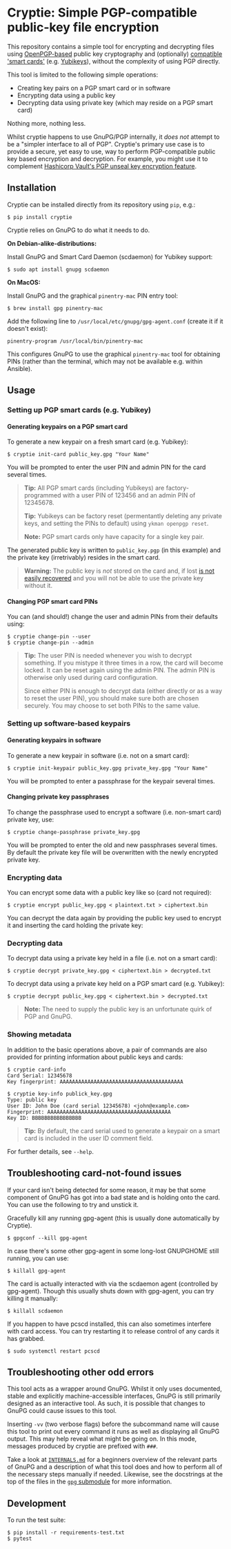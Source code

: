 Cryptie: Simple PGP-compatible public-key file encryption
=========================================================

This repository contains a simple tool for encrypting and decrypting files
using [OpenPGP-based](https://www.openpgp.org/) public key cryptography and
(optionally) [compatible 'smart
cards'](https://en.wikipedia.org/wiki/OpenPGP_card) (e.g.
[Yubikeys](https://www.yubico.com/products/yubikey-5-overview/)), without the
complexity of using PGP directly.

This tool is limited to the following simple operations:

* Creating key pairs on a PGP smart card or in software
* Encrypting data using a public key
* Decrypting data using private key (which may reside on a PGP smart card)

Nothing more, nothing less.

Whilst cryptie happens to use GnuPG/PGP internally, it *does not* attempt to be
a "simpler interface to all of PGP". Cryptie's primary use case is to provide a
secure, yet easy to use, way to perform PGP-compatible public key based
encryption and decryption. For example, you might use it to complement
[Hashicorp Vault's PGP unseal key encryption
feature](https://developer.hashicorp.com/vault/docs/concepts/pgp-gpg-keybase#initializing-with-gnupg).


Installation
------------

Cryptie can be installed directly from its repository using `pip`, e.g.:

    $ pip install cryptie

Cryptie relies on GnuPG to do what it needs to do.

**On Debian-alike-distributions:**

Install GnuPG and Smart Card Daemon (scdaemon) for Yubikey support:

    $ sudo apt install gnupg scdaemon

**On MacOS:**

Install GnuPG and the graphical `pinentry-mac` PIN entry tool:

    $ brew install gpg pinentry-mac

Add the following line to `/usr/local/etc/gnupg/gpg-agent.conf` (create it if
it doesn't exist):

    pinentry-program /usr/local/bin/pinentry-mac

This configures GnuPG to use the graphical `pinentry-mac` tool for obtaining
PINs (rather than the terminal, which may not be available e.g. within
Ansible).


Usage
-----

### Setting up PGP smart cards (e.g. Yubikey)

#### Generating keypairs on a PGP smart card

To generate a new keypair on a fresh smart card (e.g. Yubikey):

    $ cryptie init-card public_key.gpg "Your Name"

You will be prompted to enter the user PIN and admin PIN for the card several
times. 

> **Tip:** All PGP smart cards (including Yubikeys) are factory-programmed with
> a user PIN of 123456 and an admin PIN of 12345678.
>
> **Tip:** Yubikeys can be factory reset (permentantly deleting any private
> keys, and setting the PINs to default) using `ykman openpgp reset`.
>
> **Note:** PGP smart cards only have capacity for a single key pair.

The generated public key is written to `public_key.pgp` (in this example) and
the private key (irretrivably) resides in the smart card.

> **Warning:** The public key is *not* stored on the card and, if lost [is not
> easily
> recovered](https://lists.gnupg.org/pipermail/gnupg-users/2014-October/051051.html)
> and you will not be able to use the private key without it.


#### Changing PGP smart card PINs

You can (and should!) change the user and admin PINs from their defaults using:

    $ cryptie change-pin --user
    $ cryptie change-pin --admin

> **Tip:** The user PIN is needed whenever you wish to decrypt something. If
> you mistype it three times in a row, the card will become locked. It can be
> reset again using the admin PIN. The admin PIN is otherwise only used during
> card configuration.
>
> Since either PIN is enough to decrypt data (either directly or as a way to
> reset the user PIN), you should make sure both are chosen securely. You may
> choose to set both PINs to the same value.


### Setting up software-based keypairs

#### Generating keypairs in software

To generate a new keypair in software (i.e. not on a smart card):

    $ cryptie init-keypair public_key.gpg private_key.gpg "Your Name"

You will be prompted to enter a passphrase for the keypair several times.

#### Changing private key passphrases

To change the passphrase used to encrypt a software (i.e. non-smart card)
private key, use:

    $ cryptie change-passphrase private_key.gpg

You will be prompted to enter the old and new passphrases several times. By
default the private key file will be overwritten with the newly encrypted
private key.


### Encrypting data

You can encrypt some data with a public key like so (card not required):

    $ cryptie encrypt public_key.gpg < plaintext.txt > ciphertext.bin

You can decrypt the data again by providing the public key used to encrypt it
and inserting the card holding the private key:


### Decrypting data

To decrypt data using a private key held in a file (i.e. not on a smart card):

    $ cryptie decrypt private_key.gpg < ciphertext.bin > decrypted.txt

To decrypt data using a private key held on a PGP smart card (e.g. Yubikey):

    $ cryptie decrypt public_key.gpg < ciphertext.bin > decrypted.txt

> **Note:** The need to supply the public key is an unfortunate quirk of PGP
> and GnuPG.


### Showing metadata

In addition to the basic operations above, a pair of commands are also provided
for printing information about public keys and cards:

    $ cryptie card-info
    Card Serial: 12345678
    Key fingerprint: AAAAAAAAAAAAAAAAAAAAAAAAAAAAAAAAAAAAAAAA

    $ cryptie key-info publick_key.gpg
    Type: public key
    User ID: John Doe (card serial 12345678) <john@example.com>
    Fingerprint: AAAAAAAAAAAAAAAAAAAAAAAAAAAAAAAAAAAAAAAA
    Key ID: BBBBBBBBBBBBBBBB

> **Tip:** By default, the card serial used to generate a keypair on a smart
> card is included in the user ID comment field.

For further details, see `--help`.


Troubleshooting card-not-found issues
-------------------------------------

If your card isn't being detected for some reason, it may be that some
component of GnuPG has got into a bad state and is holding onto the card. You
can use the following to try and unstick it.

Gracefully kill any running gpg-agent (this is usually done automatically by Cryptie).

    $ gpgconf --kill gpg-agent

In case there's some other gpg-agent in some long-lost GNUPGHOME still running,
you can use:

    $ killall gpg-agent

The card is actually interacted with via the scdaemon agent (controlled by
gpg-agent). Though this usually shuts down with gpg-agent, you can try killing
it manually:

    $ killall scdaemon

If you happen to have pcscd installed, this can also sometimes interfere with
card access. You can try restarting it to release control of any cards it has
grabbed.

    $ sudo systemctl restart pcscd


Troubleshooting other odd errors
--------------------------------

This tool acts as a wrapper around GnuPG. Whilst it only uses documented,
stable and explicitly machine-accessible interfaces, GnuPG is still primarily
designed as an interactive tool. As such, it is possible that changes to GnuPG
could cause issues to this tool.

Inserting `-vv` (two verbose flags) before the subcommand name will cause this
tool to print out every command it runs as well as displaying all GnuPG output.
This may help reveal what might be going on. In this mode, messages produced by
cryptie are prefixed with `###`.

Take a look at [`INTERNALS.md`](./INTERNALS.md) for a beginners overview of the
relevant parts of GnuPG and a description of what this tool does and how to
perform all of the necessary steps manually if needed. Likewise, see the
docstrings at the top of the files in the [`gpg` submodule](./cryptie/gpg/)
for more information.


Development
-----------

To run the test suite:

    $ pip install -r requirements-test.txt
    $ pytest
